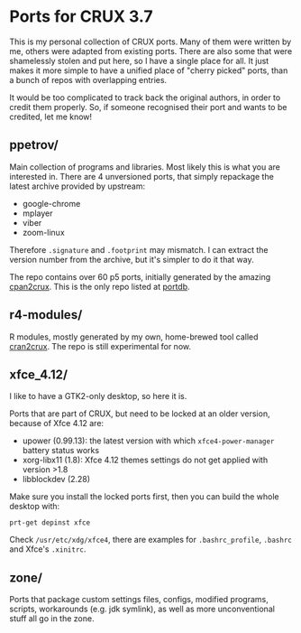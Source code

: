 # Ports for CRUX 3.7

This is my personal collection of CRUX ports. Many of them were written
by me, others were adapted from existing ports. There are also some that
were shamelessly stolen and put here, so I have a single place for all.
It just makes it more simple to have a unified place of "cherry picked"
ports, than a bunch of repos with overlapping entries.

It would be too complicated to track back the original authors, in order
to credit them properly. So, if someone recognised their port and wants
to be credited, let me know!

## ppetrov/
Main collection of programs and libraries. Most likely this is what you
are interested in. There are 4 unversioned ports, that simply repackage
the latest archive provided by upstream:
* google-chrome
* mplayer
* viber
* zoom-linux

Therefore `.signature` and `.footprint` may mismatch. I can extract the
version number from the archive, but it's simpler to do it that way.

The repo contains over 60 p5 ports, initially generated by the amazing
[cpan2crux](https://www.mizrahi.com.ve/crux/ports/cpan2crux/Pkgfile).
This is the only repo listed at [portdb](https://crux.nu/portdb/).

## r4-modules/
R modules, mostly generated by my own, home-brewed tool called 
[cran2crux](https://github.com/slackalaxy/cran2crux). The repo is still
experimental for now.

## xfce_4.12/
I like to have a GTK2-only desktop, so here it is.

Ports that are part of CRUX, but need to be locked at an older version,
because of Xfce 4.12 are:
* upower (0.99.13): the latest version with which `xfce4-power-manager`
battery status works
* xorg-libx11 (1.8): Xfce 4.12 themes settings do not get applied with
version >1.8
* libblockdev (2.28)

Make sure you install the locked ports first, then you can build the
whole desktop with:
```
prt-get depinst xfce
```
Check `/usr/etc/xdg/xfce4`, there are examples for `.bashrc_profile`,
`.bashrc` and Xfce's `.xinitrc`.

## zone/
Ports that package custom settings files, configs, modified programs,
scripts, workarounds (e.g. jdk symlink), as well as more unconventional
stuff all go in the zone.
